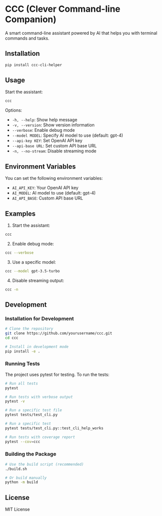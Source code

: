 # CCC (Clever Command-line Companion)

A smart command-line assistant powered by AI that helps you with terminal commands and tasks.

## Installation

```bash
pip install ccc-cli-helper
```

## Usage

Start the assistant:
```bash
ccc
```

Options:
- `-h, --help`: Show help message
- `-v, --version`: Show version information
- `--verbose`: Enable debug mode
- `--model MODEL`: Specify AI model to use (default: gpt-4)
- `--api-key KEY`: Set OpenAI API key
- `--api-base URL`: Set custom API base URL
- `-n, --no-stream`: Disable streaming mode

## Environment Variables

You can set the following environment variables:
- `AI_API_KEY`: Your OpenAI API key
- `AI_MODEL`: AI model to use (default: gpt-4)
- `AI_API_BASE`: Custom API base URL

## Examples

1. Start the assistant:
```bash
ccc
```

2. Enable debug mode:
```bash
ccc --verbose
```

3. Use a specific model:
```bash
ccc --model gpt-3.5-turbo
```

4. Disable streaming output:
```bash
ccc -n
```

## Development

### Installation for Development

```bash
# Clone the repository
git clone https://github.com/yourusername/ccc.git
cd ccc

# Install in development mode
pip install -e .
```

### Running Tests

The project uses pytest for testing. To run the tests:

```bash
# Run all tests
pytest

# Run tests with verbose output
pytest -v

# Run a specific test file
pytest tests/test_cli.py

# Run a specific test
pytest tests/test_cli.py::test_cli_help_works

# Run tests with coverage report
pytest --cov=ccc
```

### Building the Package

```bash
# Use the build script (recommended)
./build.sh

# Or build manually
python -m build
```

## License

MIT License 